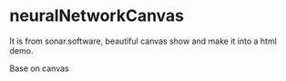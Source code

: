 # neuralNetworkCanvas

It is from sonar.software, beautiful canvas show and make it into a html demo.

Base on canvas

